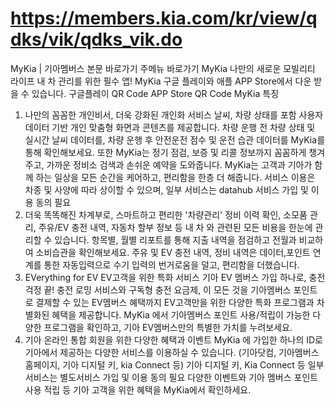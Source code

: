 # https://members.kia.com/kr/view/qdks/vik/qdks_vik.do

MyKia | 기아멤버스
본문 바로가기
주메뉴 바로가기
MyKia
나만의 새로운 모빌리티 라이프
내 차 관리를 위한 필수 앱! MyKia
구글 플레이와 애플 APP Store에서 다운 받을 수 있습니다.
구글플레이 QR Code
APP Store QR Code
MyKia 특징
01. 나만의 꼼꼼한 개인비서, 더욱 강화된 개인화 서비스
날씨, 차량 상태를 포함 사용자 데이터 기반 개인 맞춤형 화면과 콘텐츠를 제공합니다. 차량 운행 전 차량 상태 및 실시간 날씨 데이터를, 차량 운행 후 안전운전 점수 및 운전 습관 데이터를 MyKia를 통해 확인해보세요. 또한 MyKia는 정기 점검, 보증 및 리콜 정보까지 꼼꼼하게 챙겨주고, 가까운 정비소 검색과 손쉬운 예약을 도와줍니다.
MyKia는 고객과 기아가 함께 하는 일상을 모든 순간을 케어하고, 편리함을 한층 더 해줍니다.
서비스 이용은 차종 및 사양에 따라 상이할 수 있으며, 일부 서비스는 datahub 서비스 가입 및 이용 동의 필요
02. 더욱 똑똑해진 차계부로, 스마트하고 편리한 '차량관리'
정비 이력 확인, 소모품 관리, 주유/EV 충전 내역, 자동차 할부 정보 등 내 차 와 관련된 모든 비용을 한눈에 관리할 수 있습니다. 항목별, 월별 리포트를 통해 지출 내역을 점검하고 전월과 비교하여 소비습관을 확인해보세요.
주유 및 EV 충전 내역, 정비 내역은 데이터,포인트 연계를 통한 자동입력으로 수기 입력의 번거로움을 덜고, 편리함을 더했습니다.
03. EVerything for EV EV고객을 위한 특화 서비스
기아 EV 멤버스 가입 하나로, 충전 걱정 끝! 충전 로밍 서비스와 구독형 충전 요금제, 이 모든 것을 기아멤버스 포인트로 결제할 수 있는 EV멤버스 혜택까지 EV고객만을 위한 다양한 특화 프로그램과 차별화된 혜택을 제공합니다.
MyKia 에서 기아멤버스 포인트 사용/적립이 가능한 다양한 프로그램을 확인하고, 기아 EV멤버스만의 특별한 가치를 누려보세요.
04. 기아 온라인 통합 회원을 위한 다양한 혜택과 이벤트
MyKia 에 가입한 하나의 ID로 기아에서 제공하는 다양한 서비스를 이용하실 수 있습니다. (기아닷컴, 기아멤버스 홈페이지, 기아 디지털 키, kia Connect 등)
기아 디지털 키, Kia Connect 등 일부 서비스는 별도서비스 가입 및 이용 동의 필요
다양한 이벤트와 기아 멤버스 포인트 사용 적립 등 기아 고객을 위한 혜택을 MyKia에서 확인하세요.
